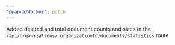 ```yaml
---
"@papra/docker": patch
---
```


Added deleted and total document counts and sizes in the `/api/organizations/:organizationId/documents/statistics` route
